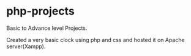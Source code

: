 # php-projects
Basic to Advance level Projects.

<p>Created a very basic clock using php and css and hosted it on Apache server(Xampp).</p>

